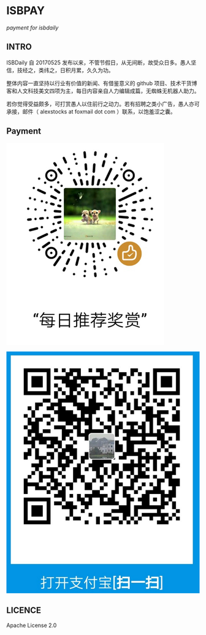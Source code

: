 # ISBPAY

 *payment for isbdaily*

## INTRO

ISBDaily 自 20170525 发布以来，不管节假日，从无间断，故受众日多。愚人坚信，技经之，类纬之，日积月累，久久为功。

整体内容一直坚持以行业有价值的新闻、有借鉴意义的 github 项目、技术干货博客和人文科技美文四项为主，每日内容亲自人力编辑成篇，无蜘蛛无机器人助力。

若你觉得受益颇多，可打赏愚人以住前行之动力。若有招聘之类小广告，愚人亦可承接，邮件（ alexstocks at foxmail dot com ）联系，以饱羞涩之囊。

## Payment

![阿弥托福，于雨谢过](pic/wepay.jpg "阿弥托福，于雨谢过")

![无量天尊，于雨奉献](pic/alipay.jpg "无量天尊，于雨奉献")

## LICENCE

Apache License 2.0

